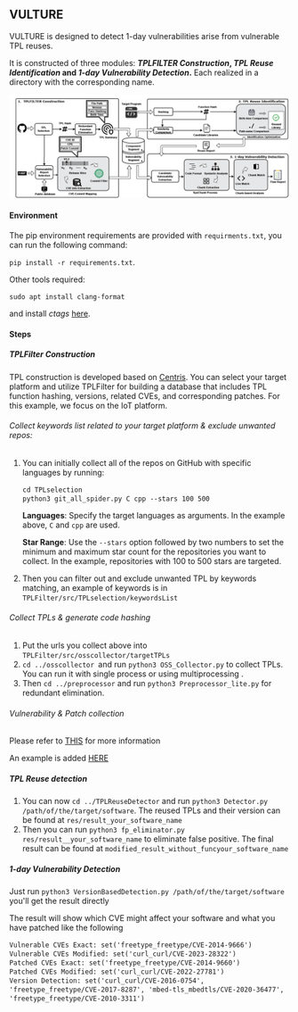 ## VULTURE

VULTURE is designed to detect 1-day vulnerabilities arise from vulnerable TPL reuses. 

It is constructed of three modules: ***TPLFILTER Construction*, *TPL Reuse Identification* and *1-day Vulnerability Detection*.** Each realized in a directory with the corresponding name.

![](vulture.png)



#### Environment

The pip environment requirements are provided with `requirments.txt`, you can run the following command:

 `pip install -r requirements.txt`.

Other tools required:

```
sudo apt install clang-format
```

and install *ctags* [here](https://github.com/universal-ctags/ctags).

#### Steps

##### TPLFilter Construction

TPL construction is developed based on [Centris](https://github.com/WOOSEUNGHOON/Centris-public?tab=readme-ov-file#software). You can select your target platform and utilize TPLFilter for building a database that includes TPL function hashing, versions, related CVEs, and corresponding patches. For this example, we focus on the IoT platform.

###### Collect keywords list related to your target platform & exclude unwanted repos:

1. You can initially collect all of the repos on GitHub with specific languages by running:

   ```shell
   cd TPLselection
   python3 git_all_spider.py C cpp --stars 100 500
   ```

   **Languages**: Specify the target languages as arguments. In the example above, `C` and `cpp` are used.

   **Star Range**: Use the `--stars` option followed by two numbers to set the minimum and maximum star count for the repositories you want to collect. In the example, repositories with 100 to 500 stars are targeted.

2. Then you can filter out and exclude unwanted TPL by keywords matching, an example of keywords is in `TPLFilter/src/TPLselection/keywordsList`



###### Collect TPLs & generate code hashing

1. Put the urls you collect above into `TPLFilter/src/osscollector/targetTPLs`
2. `cd ../osscollector `and run `python3 OSS_Collector.py` to collect TPLs. You can run it with single process or using multiprocessing .
3. Then `cd ../preprocessor` and run `python3 Preprocessor_lite.py` for redundant elimination.



###### Vulnerability & Patch collection

Please refer to [THIS](TPLFilter/src/patchcollector/README.md) for more information

An example is added [HERE](TPLFilter/src/patchcollector/example.pdf)

##### TPL Reuse detection

1. You can now `cd ../TPLReuseDetector` and run `python3 Detector.py /path/of/the/target/software`. The reused TPLs and their version can be found at `res/result_your_software_name`
2. Then you can run `python3 fp_eliminator.py res/result__your_software_name` to eliminate false positive. The final result can be found at `modified_result_without_funcyour_software_name`



##### 1-day Vulnerability Detection

Just run `python3 VersionBasedDetection.py /path/of/the/target/software`  you'll get the result directly

The result will show which CVE might affect your software and what you have patched like the following

```
Vulnerable CVEs Exact: set('freetype_freetype/CVE-2014-9666')
Vulnerable CVEs Modified: set('curl_curl/CVE-2023-28322')
Patched CVEs Exact: set('freetype_freetype/CVE-2014-9660')
Patched CVEs Modified: set('curl_curl/CVE-2022-27781')
Version Detection: set('curl_curl/CVE-2016-0754', 'freetype_freetype/CVE-2017-8287', 'mbed-tls_mbedtls/CVE-2020-36477', 'freetype_freetype/CVE-2010-3311')
```


